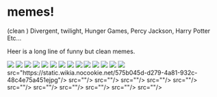 # memes!
(clean )  Divergent, twilight, Hunger Games, Percy Jackson, Harry Potter  Etc...




Heer is a long line of funny but clean memes. 







<img src="https://i.pinimg.com/originals/e5/a5/cf/e5a5cf8ac89ae279fa8027dbf7758715.jpg"/>
<img src="https://i.pinimg.com/originals/28/32/db/2832db0fdabdbf92ba992d7170175c62.jpg"/>
<img
src="https://i.pinimg.com/564x/23/58/72/235872f188ae3168baca39914c76b318.jpg"/>
<img src="https://i.pinimg.com/564x/b1/41/5b/b1415bf78edc3007ad99a8c5c211d13b.jpg"/>
<img src="https://encrypted-tbn0.gstatic.com/images?q=tbn%3AANd9GcRjqmNZVXSiBwJf9xXZ6NYCYQPxJuWO7T7Jc06f1cJI2eUH9tuG&usqp=CAU"/>
<img src="https://qph.fs.quoracdn.net/main-qimg-b873dab3210fb93f40d73f38153ba9d1"/>
<imgsrc="https://d.wattpad.com/story_parts/198333668/images/142205ff1c77ea44.jpghttps://d.wattpad.com/story_parts/198333668/images/142205ff1c77ea44.jpg"/>
<imgsrc="https://d.wattpad.com/story_parts/198333668/images/142205ff1c77ea44.jpg"/>
<img src="https://d.wattpad.com/story_parts/192210401/images/141cdb3e230cd7da.jpg"/>
<img src="https://i.pinimg.com/originals/ab/ff/c3/abffc339082c5218da4214ad9f3724d8.jpg"/>
<img src="https://i.pinimg.com/originals/d9/8e/84/d98e84ec6dc5947d9a6bb81cf6ef4d4a.jpg"/>
<img src="https://scontent-lga3-1.cdninstagram.com/v/t51.2885-15/sh0.08/e35/c47.0.910.910a/s640x640/71307919_757279961390096_8200864527204480344_n.jpg?_nc_ht=scontent-lga3-1.cdninstagram.com&_nc_cat=108&_nc_ohc=R_scm9tkNYMAX85CDJq&oh=0c65b2f9f43bcac0d0be512669de1f0f&oe=5EC7A9B0jpg"/>
<img src="https://willwriteforboots.files.wordpress.com/2016/08/c6a96bade4a27bb96736bc760fc1019f-jpg.gif?w=371&h=387"/>
<img src="https://i.pinimg.com/736x/4f/55/b1/4f55b1694d93f43291b2761fe37a7e76.jpg"/>
<img
src="https://em.wattpad.com/23c18ee04afaa35516ae9a213f56b8dd2bc59766/68747470733a2f2f73332e616d617a6f6e6177732e636f6d2f776174747061642d6d656469612d736572766963652f53746f7279496d6167652f4c33305339736d4f785f593245673d3d2d3736313233353835362e313562333632646665333065666432303630333732343138313237382e6a7067?s=fit&w=720&h=720jpg"/>
<img
src="https://i.pinimg.com/originals/dd/e1/37/dde137bbb159328ce9b8f402606f1261.jpg"/>
src="https://static.wikia.nocookie.net/575b045d-d279-4a81-932c-48c4e75a451ejpg"/>
src=""/>
src=""/>
src=""/>
src=""/>
src=""/>
src=""/>
src=""/>
src=""/>
src=""/>
src=""/>
src=""/>





